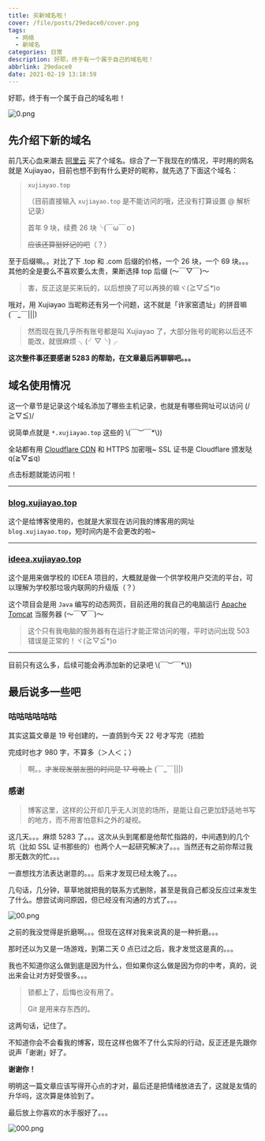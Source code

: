 ```yaml
---
title: 买新域名啦！
cover: /file/posts/29edace0/cover.png
tags:
  - 网络
  - 新域名
categories: 日常
description: 好耶，终于有一个属于自己的域名啦！
abbrlink: 29edace0
date: 2021-02-19 13:18:59
---
```


好耶，终于有一个属于自己的域名啦！

![0.png](/file/posts/29edace0/0.png)

## 先介绍下新的域名

前几天心血来潮去 [阿里云](https://wanwang.aliyun.com/) 买了个域名。综合了一下我现在的情况，平时用的网名就是 Xujiayao，目前也想不到有什么更好的昵称，就先选了下面这个域名：

> `xujiayao.top`
>
> （目前直接输入 `xujiayao.top` 是不能访问的哦，还没有打算设置 @ 解析记录）
>
> 首年 9 块，续费 26 块╰(￣ω￣ｏ)
>
> ~~应该还算挺好记的吧~~（？）

至于后缀嘛。。对比了下 .top 和 .com 后缀的价格，一个 26 块，一个 69 块。。。其他的全是要么不喜欢要么太贵，果断选择 top 后缀 (～￣▽￣)～

> 害，反正这是买来玩的，以后想换了可以再换的嘛ヾ(≧▽≦*)o

哦对，用 Xujiayao 当昵称还有另一个问题，这不就是「许家窑遗址」的拼音嘛 (￣_￣|||)

> 然而现在我几乎所有账号都是叫 Xujiayao 了，大部分账号的昵称以后还不能改，就很麻烦 ╮(╯▽╰)╭

**这次整件事还要感谢 5283 的帮助，在文章最后再聊聊吧。。。**

## 域名使用情况

这一个章节是记录这个域名添加了哪些主机记录，也就是有哪些网址可以访问 (/≧▽≦)/

说简单点就是 `*.xujiayao.top` 这些的 \\(￣︶￣*\\))

全站都有用 [Cloudflare CDN](https://www.cloudflare.com/zh-cn/cdn) 和 HTTPS 加密哦~ SSL 证书是 Cloudflare 颁发哒 q(≧▽≦q)

点击标题就能访问啦！

---

### [blog.xujiayao.top](https://blog.xujiayao.top/)

这个是给博客使用的，也就是大家现在访问我的博客用的网址 `blog.xujiayao.top`，短时间内是不会更改的啦~

---

### [ideea.xujiayao.top](https://ideea.xujiayao.top/)

这个是用来做学校的 IDEEA 项目的，大概就是做一个供学校用户交流的平台，可以理解为学校那垃圾内联网的升级版（？）

这个项目会是用 `Java` 编写的动态网页，目前还用的我自己的电脑运行 [Apache Tomcat](https://tomcat.apache.org/) 当服务器 (～￣▽￣)～

> 这个只有我电脑的服务器有在运行才能正常访问的喔，平时访问出现 503 错误是正常的！ヾ(≧▽≦*)o

---

目前只有这么多，后续可能会再添加新的记录吧 \\(￣︶￣*\\))

## 最后说多一些吧

### 咕咕咕咕咕咕

其实这篇文章是 19 号创建的，一直鸽到今天 22 号才写完（捂脸

完成时也才 980 字，不算多（＞人＜；）

> 啊。。~~才发现发朋友圈的时间是 17 号晚上~~ (￣_￣|||)

### 感谢

> 博客这里，这样的公开却几乎无人浏览的场所，是能让自己更加舒适地书写的地方，而不用害怕意料之外的凝视。

这几天。。。麻烦 5283 了。。。这次从头到尾都是他帮忙指路的，中间遇到的几个坑（比如 SSL 证书那些的）也两个人一起研究解决了。。。当然还有之前你帮过我那无数次的忙。。。

一直想找方法表达谢意的。。。后来才发现已经太晚了。。。

几句话，几分钟，草草地就把我的联系方式删除，甚至是我自己都没反应过来发生了什么。想尝试询问原因，但已经没有沟通的方式了。。。

![00.png](/file/posts/29edace0/00.png)

之前的我没觉得是折磨啊。。。但现在这样对我来说真的是一种折磨。。。

那时还以为又是一场游戏，到第二天 0 点已过之后，我才发觉这是真的。。。

我也不知道你这么做到底是因为什么，但如果你这么做是因为你的中考，真的，说出来会让对方好受很多。。。

> 锁都上了，后悔也没有用了。
>
> Git 是用来存东西的。

这两句话，记住了。

不知道你会不会看我的博客，现在这样也做不了什么实际的行动，反正还是先跟你说声「谢谢」好了。

**谢谢你！**

明明这一篇文章应该写得开心点的才对，最后还是把情绪放进去了，这就是友情的升华吗，这次算是体验到了。

最后放上你喜欢的水手服好了。。。

![000.png](/file/posts/29edace0/000.png)